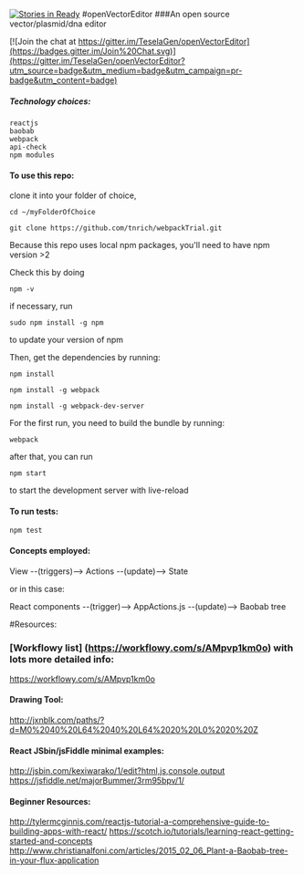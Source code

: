 [![Stories in Ready](https://badge.waffle.io/TeselaGen/openVectorEditor.png?label=ready&title=Ready)](https://waffle.io/TeselaGen/openVectorEditor)
#openVectorEditor
###An open source vector/plasmid/dna editor

[![Join the chat at https://gitter.im/TeselaGen/openVectorEditor](https://badges.gitter.im/Join%20Chat.svg)](https://gitter.im/TeselaGen/openVectorEditor?utm_source=badge&utm_medium=badge&utm_campaign=pr-badge&utm_content=badge)




##### Technology choices:
```
reactjs
baobab
webpack
api-check
npm modules
```

#### To use this repo:
clone it into your folder of choice,

	cd ~/myFolderOfChoice

	git clone https://github.com/tnrich/webpackTrial.git
	
Because this repo uses local npm packages, you'll need to have npm version >2

Check this by doing

	npm -v

if necessary, run 

	sudo npm install -g npm 

to update your version of npm

Then, get the dependencies by running:

	npm install

	npm install -g webpack 
	
	npm install -g webpack-dev-server

For the first run, you need to build the bundle by running:

	webpack

after that, you can run 

	npm start

to start the development server with live-reload

#### To run tests:
	
	npm test

#### Concepts employed:

View --(triggers)--> Actions --(update)--> State

or in this case: 

React components --(trigger)--> AppActions.js --(update)--> Baobab tree

#Resources:

### [Workflowy list] (https://workflowy.com/s/AMpvp1km0o) with lots more detailed info:
https://workflowy.com/s/AMpvp1km0o

#### Drawing Tool: 
http://jxnblk.com/paths/?d=M0%2040%20L64%2040%20L64%2020%20L0%2020%20Z

#### React JSbin/jsFiddle minimal examples:
http://jsbin.com/kexiwarako/1/edit?html,js,console,output
https://jsfiddle.net/majorBummer/3rm95bpv/1/

#### Beginner Resources:
http://tylermcginnis.com/reactjs-tutorial-a-comprehensive-guide-to-building-apps-with-react/
https://scotch.io/tutorials/learning-react-getting-started-and-concepts
http://www.christianalfoni.com/articles/2015_02_06_Plant-a-Baobab-tree-in-your-flux-application
